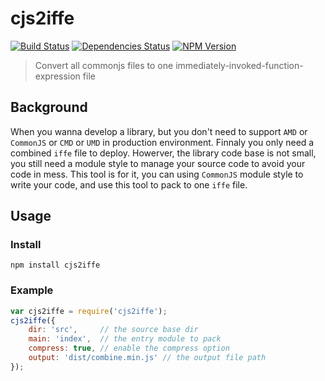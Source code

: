 
cjs2iffe
========

[![Build Status](https://travis-ci.org/wuhy/cjs2iife.svg?branch=master)](https://travis-ci.org/wuhy/cjs2iife) [![Dependencies Status](https://david-dm.org/wuhy/cjs2iife.png)](https://david-dm.org/wuhy/cjs2iife) [![NPM Version](https://img.shields.io/npm/v/cjs2iife.svg?style=flat)](https://npmjs.org/package/cjs2iife)

> Convert all commonjs files to one immediately-invoked-function-expression file

## Background

When you wanna develop a library, but you don't need to support `AMD` or `CommonJS` or `CMD` or `UMD` in production environment. Finnaly you only need a combined `iffe` file to deploy. Howerver, the library code base is not small, you still need a module style to manage your source code to avoid your code in mess. This tool is for it, you can using `CommonJS` module style to write your code, and use this tool to pack to one `iffe` file.

## Usage

### Install

```shell
npm install cjs2iffe
```

### Example

```javascript
var cjs2iffe = require('cjs2iffe');
cjs2iffe({
    dir: 'src',     // the source base dir
    main: 'index',  // the entry module to pack
    compress: true, // enable the compress option
    output: 'dist/combine.min.js' // the output file path
});
```
